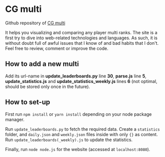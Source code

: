 # CG multi

Github repository of [CG multi](http://cgmulti.azke.fr)

It helps you visualizing and comparing any player multi ranks.
The site is a first try to dive into web-related technologies and languages. As such, it is without doubt full of awful issues that I know of and bad habits that I don't.
Feel free to review, comment or improve the code.


## How to add a new multi

Add its url-name in **update_leaderboards.py** line **30**, **parse.js** line **5**, **update_statistics.js** and **update_statistics_weekly.js** lines **6** (not optimal, should be stored only once in the future).

## How to set-up

First run `npm install` or `yarn install` depending on your node package manager.

Run `update_leaderboards.py` to fetch the required data.
Create a `statistics` folder, and `daily.json` and `weekly.json` files inside with only `{}` as content.
Run `update_leaderboards(_weekly).js` to update the statistics.

Finally, run `node node.js` for the website (accessed at `localhost:8080`).


